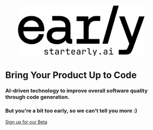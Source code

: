 
<figure>
    <img src="https://raw.githubusercontent.com/earlyai/earlyai-vscode-release/main/media/Early%20logo.png"
         alt="early-AI logo" width=400 >
</figure>

# Bring Your Product Up to Code

### AI-driven technology to improve overall software quality through code generation.

### But you're a bit too early, so we can't tell you more :)

[Sign up for our Beta](https://www.startearly.ai/beta)
